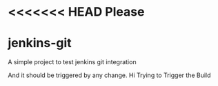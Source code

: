 <<<<<<< HEAD
Please 
=======
# jenkins-git

A simple project to test jenkins git integration

And it should be triggered by any change.
Hi Trying to Trigger the Build 

